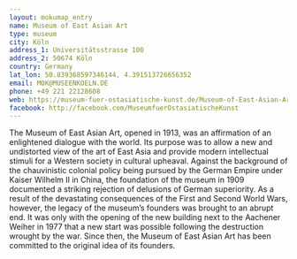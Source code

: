 ```yaml
---
layout: mokumap_entry
name: Museum of East Asian Art
type: museum
city: Köln
address_1: Universitätsstrasse 100
address_2: 50674 Köln
country: Germany
lat_lon: 50.839368597346144, 4.391513726656352
email: MOK@MUSEENKOELN.DE
phone: +49 221 22128608
web: https://museum-fuer-ostasiatische-kunst.de/Museum-of-East-Asian-Art
facebook: http://facebook.com/MuseumfuerOstasiatischeKunst
---
```

The Museum of East Asian Art, opened in 1913, was an affirmation of an enlightened dialogue with the world. Its purpose was to allow a new and undistorted view of the art of East Asia and provide modern intellectual stimuli for a Western society in cultural upheaval. Against the background of the chauvinistic colonial policy being pursued by the German Empire under Kaiser Wilhelm II in China, the foundation of the museum in 1909 documented a striking rejection of delusions of German superiority. As a result of the devastating consequences of the First and Second World Wars, however, the legacy of the museum’s founders was brought to an abrupt end. It was only with the opening of the new building next to the Aachener Weiher in 1977 that a new start was possible following the destruction wrought by the war. Since then, the Museum of East Asian Art has been committed to the original idea of its founders.